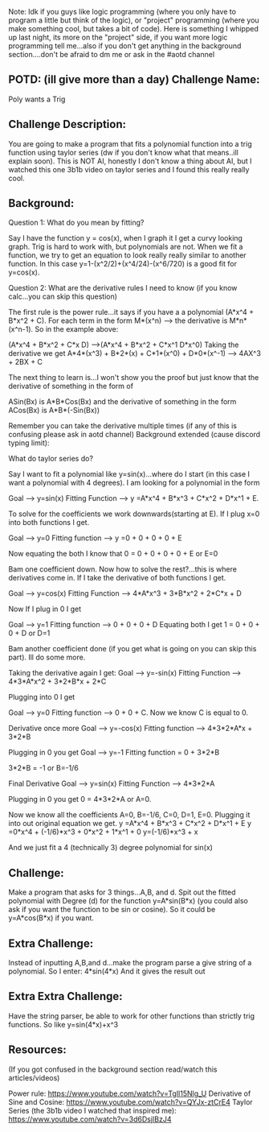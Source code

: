 Note: Idk if you guys like logic programming (where you only have to program a little but think of the logic), or "project" programming (where you make something cool, but takes a bit of code). Here is something I whipped up last night, its more on the "project" side, if you want more logic programming tell me...also if you don't get anything in the background section....don't be afraid to dm me or ask in the #aotd channel

POTD: (ill give more than a day)
Challenge Name:
---------------------
Poly wants a Trig

Challenge Description: 
---------------------
You are going to make a program that fits a polynomial function into a trig function using taylor series (dw if you don't know what that means..ill explain soon). This is NOT AI, honestly I don't know a thing about AI, but I watched this one 3b1b video on taylor series and I found this really really cool.

Background:
---------------------
Question 1: What do you mean by fitting?

Say I have the function y = cos(x), when I graph it I get a curvy looking graph. Trig is hard to work with, but polynomials are not. When we fit a function, we try to get an equation to look really really similar to another function. In this case y=1-(x^2/2)+(x^4/24)-(x^6/720) is a good fit for y=cos(x).

Question 2: What are the derivative rules I need to know (if you know calc...you can skip this question)

The first rule is the power rule...it says if you have a a polynomial (A\*x^4 + B\*x^2 + C). For each term in the form 
M\*(x^n) --> the derivative is M\*n\*(x^n-1). So in the example above:

(A\*x^4 + B\*x^2 + C\*x D) -->(A\*x^4 + B\*x^2 + C\*x^1 D\*x^0)
Taking the derivative we get
A\*4\*(x^3) + B\*2\*(x) + C\*1\*(x^0) + D\*0\*(x^-1) --> 4AX^3 + 2BX + C

The next thing to learn is...I won't show you the proof but just know that the derivative of something in the form of

ASin(Bx) is A\*B\*Cos(Bx)
and the derivative of something in the form
ACos(Bx) is A\*B\*(-Sin(Bx))

Remember you can take the derivative multiple times (if any of this is confusing please ask in aotd channel)
Background extended (cause discord typing limit):

What do taylor series do?

Say I want to fit a polynomial like y=sin(x)...where do I start (in this case I want a polynomial with 4 degrees). I am looking for a polynomial in the form

Goal --> y=sin(x)
Fitting Function --> y =A\*x^4 + B\*x^3 + C\*x^2 + D\*x^1 + E.

To solve for the coefficients we work downwards(starting at E). If I plug x=0 into both functions I get.

Goal --> y=0
Fitting function --> y =0 + 0 + 0 + 0 + E

Now equating the both I know that 0 = 0 + 0 + 0 + 0 + E or E=0

Bam one coefficient down. Now how to solve the rest?...this is where derivatives come in. If I take the derivative of both functions I get.

Goal --> y=cos(x)
Fitting Function --> 4\*A\*x^3 + 3\*B\*x^2 + 2\*C\*x + D

Now If I plug in 0 I get

Goal --> y=1
Fitting function --> 0 + 0 + 0 + D
Equating both I get 1 = 0 + 0 + 0 + D or D=1

Bam another coefficient done (if you get what is going on you can skip this part). Ill do some more.

Taking the derivative again I get:
Goal --> y=-sin(x)
Fitting Function --> 4\*3\*A\*x^2 + 3\*2\*B\*x + 2\*C

Plugging into 0 I get 

Goal --> y=0
Fitting function --> 0 + 0 + C.
Now we know C is equal to 0.

Derivative once more
Goal --> y=-cos(x)
Fitting function --> 4\*3\*2\*A\*x + 3\*2\*B

Plugging in 0 you get 
Goal --> y=-1
Fitting function = 0 + 3\*2\*B

3\*2\*B = -1 or B=-1/6

Final Derivative
Goal --> y=sin(x)
Fitting Function --> 4\*3\*2\*A

Plugging in 0 you get 0 = 4\*3\*2\*A or A=0.

Now we know all the coefficients A=0, B=-1/6, C=0, D=1, E=0. Plugging it into out original equation we get.
 y =A\*x^4 + B\*x^3 + C\*x^2 + D\*x^1 + E
 y =0\*x^4 + (-1/6)\*x^3 + 0\*x^2 + 1\*x^1 + 0
y=(-1/6)\*x^3 + x

And we just fit a 4 (technically 3) degree polynomial for sin(x)

Challenge: 
---------------------
Make a program that asks for 3 things...A,B, and d. Spit out the fitted polynomial with Degree (d) for the function y=A\*sin(B\*x) (you could also ask if you want the function to be sin or cosine). So it could be y=A\*cos(B\*x) if you want. 

Extra Challenge: 
---------------------
Instead of inputting A,B,and d...make the program parse a give string of a polynomial. 
So I enter: 4\*sin(4\*x) 
And it gives the result out

Extra Extra Challenge: 
---------------------
Have the string parser, be able to work for other functions than strictly trig functions. So like
y=sin(4\*x)+x^3

Resources:
---------------------
(If you got confused in the background section read/watch this articles/videos)

Power rule: https://www.youtube.com/watch?v=TgIl15Nlg_U
Derivative of Sine and Cosine: https://www.youtube.com/watch?v=QYJx-ztCrE4
Taylor Series (the 3b1b video I watched that inspired me): https://www.youtube.com/watch?v=3d6DsjIBzJ4 

